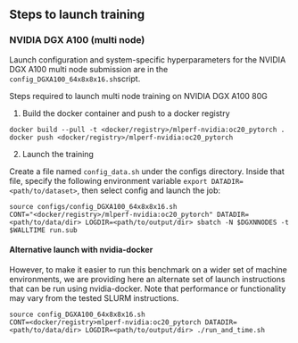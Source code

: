 ## Steps to launch training

### NVIDIA DGX A100 (multi node)

Launch configuration and system-specific hyperparameters for the NVIDIA DGX A100
multi node submission are in the `config_DGXA100_64x8x8x16.sh`script.

Steps required to launch multi node training on NVIDIA DGX A100 80G

1. Build the docker container and push to a docker registry

```
docker build --pull -t <docker/registry>/mlperf-nvidia:oc20_pytorch .
docker push <docker/registry>/mlperf-nvidia:oc20_pytorch
```

2. Launch the training

Create a file named `config_data.sh` under the configs directory. Inside that file, specify the following environment variable `export DATADIR=<path/to/dataset>`, then select config and launch the job:

```
source configs/config_DGXA100_64x8x8x16.sh
CONT="<docker/registry>/mlperf-nvidia:oc20_pytorch" DATADIR=<path/to/data/dir> LOGDIR=<path/to/output/dir> sbatch -N $DGXNNODES -t $WALLTIME run.sub
```

#### Alternative launch with nvidia-docker

However, to make it easier to run this benchmark on a wider set of machine
environments, we are providing here an alternate set of launch instructions
that can be run using nvidia-docker. Note that performance or functionality may
vary from the tested SLURM instructions.

```
source config_DGXA100_64x8x8x16.sh
CONT=<docker/registry>mlperf-nvidia:oc20_pytorch DATADIR=<path/to/data/dir> LOGDIR=<path/to/output/dir> ./run_and_time.sh
```
